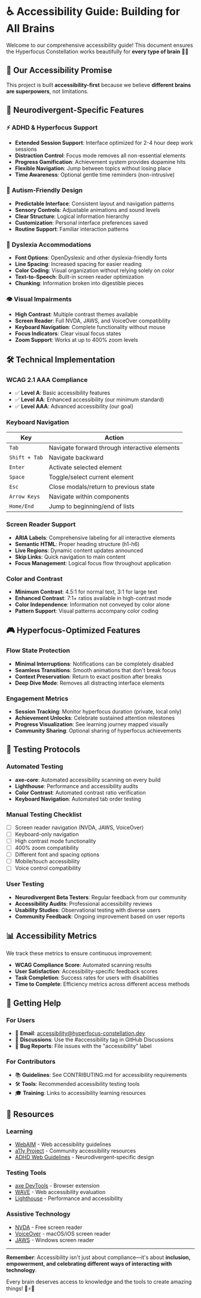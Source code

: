 # ♿ Accessibility Guide: Building for All Brains

Welcome to our comprehensive accessibility guide! This document ensures the Hyperfocus Constellation works beautifully for **every type of brain** 🧠✨

## 🎯 **Our Accessibility Promise**

This project is built **accessibility-first** because we believe **different brains are superpowers**, not limitations.

## 🧠 **Neurodivergent-Specific Features**

### ⚡ **ADHD & Hyperfocus Support**
- **Extended Session Support**: Interface optimized for 2-4 hour deep work sessions
- **Distraction Control**: Focus mode removes all non-essential elements
- **Progress Gamification**: Achievement system provides dopamine hits
- **Flexible Navigation**: Jump between topics without losing place
- **Time Awareness**: Optional gentle time reminders (non-intrusive)

### 🎨 **Autism-Friendly Design**
- **Predictable Interface**: Consistent layout and navigation patterns
- **Sensory Controls**: Adjustable animations and sound levels
- **Clear Structure**: Logical information hierarchy
- **Customization**: Personal interface preferences saved
- **Routine Support**: Familiar interaction patterns

### 📖 **Dyslexia Accommodations**
- **Font Options**: OpenDyslexic and other dyslexia-friendly fonts
- **Line Spacing**: Increased spacing for easier reading
- **Color Coding**: Visual organization without relying solely on color
- **Text-to-Speech**: Built-in screen reader optimization
- **Chunking**: Information broken into digestible pieces

### 👁️ **Visual Impairments**
- **High Contrast**: Multiple contrast themes available
- **Screen Reader**: Full NVDA, JAWS, and VoiceOver compatibility
- **Keyboard Navigation**: Complete functionality without mouse
- **Focus Indicators**: Clear visual focus states
- **Zoom Support**: Works at up to 400% zoom levels

## 🛠️ **Technical Implementation**

### **WCAG 2.1 AAA Compliance**
- ✅ **Level A**: Basic accessibility features
- ✅ **Level AA**: Enhanced accessibility (our minimum standard)
- ✅ **Level AAA**: Advanced accessibility (our goal)

### **Keyboard Navigation**
| Key | Action |
|-----|--------|
| `Tab` | Navigate forward through interactive elements |
| `Shift + Tab` | Navigate backward |
| `Enter` | Activate selected element |
| `Space` | Toggle/select current element |
| `Esc` | Close modals/return to previous state |
| `Arrow Keys` | Navigate within components |
| `Home/End` | Jump to beginning/end of lists |

### **Screen Reader Support**
- **ARIA Labels**: Comprehensive labeling for all interactive elements
- **Semantic HTML**: Proper heading structure (h1-h6)
- **Live Regions**: Dynamic content updates announced
- **Skip Links**: Quick navigation to main content
- **Focus Management**: Logical focus flow throughout application

### **Color and Contrast**
- **Minimum Contrast**: 4.5:1 for normal text, 3:1 for large text
- **Enhanced Contrast**: 7:1+ ratios available in high-contrast mode
- **Color Independence**: Information not conveyed by color alone
- **Pattern Support**: Visual patterns accompany color coding

## 🎮 **Hyperfocus-Optimized Features**

### **Flow State Protection**
- **Minimal Interruptions**: Notifications can be completely disabled
- **Seamless Transitions**: Smooth animations that don't break focus
- **Context Preservation**: Return to exact position after breaks
- **Deep Dive Mode**: Removes all distracting interface elements

### **Engagement Metrics**
- **Session Tracking**: Monitor hyperfocus duration (private, local only)
- **Achievement Unlocks**: Celebrate sustained attention milestones
- **Progress Visualization**: See learning journey mapped visually
- **Community Sharing**: Optional sharing of hyperfocus achievements

## 🧪 **Testing Protocols**

### **Automated Testing**
- **axe-core**: Automated accessibility scanning on every build
- **Lighthouse**: Performance and accessibility audits
- **Color Contrast**: Automated contrast ratio verification
- **Keyboard Navigation**: Automated tab order testing

### **Manual Testing Checklist**
- [ ] Screen reader navigation (NVDA, JAWS, VoiceOver)
- [ ] Keyboard-only navigation
- [ ] High contrast mode functionality
- [ ] 400% zoom compatibility
- [ ] Different font and spacing options
- [ ] Mobile/touch accessibility
- [ ] Voice control compatibility

### **User Testing**
- **Neurodivergent Beta Testers**: Regular feedback from our community
- **Accessibility Audits**: Professional accessibility reviews
- **Usability Studies**: Observational testing with diverse users
- **Community Feedback**: Ongoing improvement based on user reports

## 📊 **Accessibility Metrics**

We track these metrics to ensure continuous improvement:
- **WCAG Compliance Score**: Automated scanning results
- **User Satisfaction**: Accessibility-specific feedback scores
- **Task Completion**: Success rates for users with disabilities
- **Time to Complete**: Efficiency metrics across different access methods

## 🤝 **Getting Help**

### **For Users**
- 📧 **Email**: accessibility@hyperfocus-constellation.dev
- 💬 **Discussions**: Use the #accessibility tag in GitHub Discussions
- 🐛 **Bug Reports**: File issues with the "accessibility" label

### **For Contributors**
- 📚 **Guidelines**: See CONTRIBUTING.md for accessibility requirements
- 🛠️ **Tools**: Recommended accessibility testing tools
- 🎓 **Training**: Links to accessibility learning resources

## 🔗 **Resources**

### **Learning**
- [WebAIM](https://webaim.org/) - Web accessibility guidelines
- [a11y Project](https://www.a11yproject.com/) - Community accessibility resources
- [ADHD Web Guidelines](https://adhd-web-guidelines.dev/) - Neurodivergent-specific design

### **Testing Tools**
- [axe DevTools](https://www.deque.com/axe/devtools/) - Browser extension
- [WAVE](https://wave.webaim.org/) - Web accessibility evaluation
- [Lighthouse](https://developers.google.com/web/tools/lighthouse) - Performance and accessibility

### **Assistive Technology**
- [NVDA](https://www.nvaccess.org/) - Free screen reader
- [VoiceOver](https://support.apple.com/guide/voiceover/) - macOS/iOS screen reader
- [JAWS](https://www.freedomscientific.com/products/software/jaws/) - Windows screen reader

---

**Remember**: Accessibility isn't just about compliance—it's about **inclusion, empowerment, and celebrating different ways of interacting with technology**. 

Every brain deserves access to knowledge and the tools to create amazing things! 🧠⚡✨
